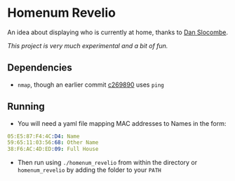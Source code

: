 # Homenum Revelio

An idea about displaying who is currently at home, thanks to [Dan Slocombe](https://github.com/danslocombe).

*This project is very much experimental and a bit of fun.*

## Dependencies

 - `nmap`, though an earlier commit [c269890](https://github.com/egnwd/homenum-revelio/commits/c2698904ba66014c3e3aef23b152c0aac56343f3) uses `ping`

## Running
 - You will need a yaml file mapping MAC addresses to Names in the form:

```yaml
05:E5:87:F4:4C:D4: Name
59:65:11:03:56:68: Other Name
38:F6:AC:4D:ED:09: Full House
```
 - Then run using `./homenum_revelio` from within the directory or `homenum_revelio` by adding the folder to your `PATH`
